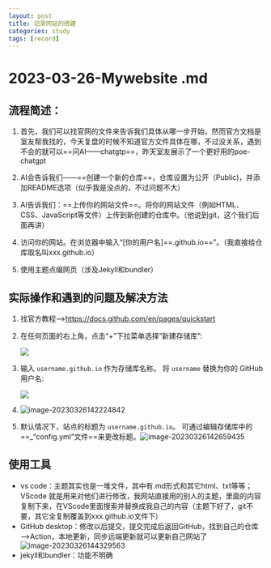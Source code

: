 ```yaml
---
layout: post
title: 记录网站的搭建
categories: study
tags: [record]
---
```






# 2023-03-26-Mywebsite .md



## 流程简述：

1. 首先，我们可以找官网的文件来告诉我们具体从哪一步开始，然而官方文档是室友帮我找的，今天复盘的时候不知道官方文件具体在哪，不过没关系，遇到不会的就可以==问AI——chatgtp==，昨天室友展示了一个更好用的poe-chatgpt

2. AI会告诉我们——==创建一个新的仓库==，仓库设置为公开（Public)，并添加README选项（似乎我是没点的，不过问题不大）

3. AI告诉我们：==上传你的网站文件==。将你的网站文件（例如HTML、CSS、JavaScript等文件）上传到新创建的仓库中。（他说到git，这个我们后面再讲）

4. 访问你的网站。在浏览器中输入“[你的用户名]==.github.io==”。（我直接给仓库取名叫xxx.github.io）

5. 使用主题点缀网页（涉及Jekyll和bundler）



## 实际操作和遇到的问题及解决方法

1. 找官方教程——><https://docs.github.com/en/pages/quickstart>

2. 在任何页面的右上角，点击“+”下拉菜单选择“新建存储库”:
   

   ![](https://docs.github.com/assets/cb-11427/images/help/repository/repo-create.png)

   

3. 输入 `username.github.io` 作为存储库名称。 将 `username` 替换为你的 GitHub 用户名:

   ![ ](https://docs.github.com/assets/cb-103896/images/help/pages/create-repository-name-pages.png)





4. ![image-20230326142224842](C:\Users\在劫难逃\AppData\Roaming\Typora\typora-user-images\image-20230326142224842.png)

5. 默认情况下，站点的标题为 `username.github.io`。 可通过编辑存储库中的==_“config.yml”文件==来更改标题。![image-20230326142659435](C:\Users\在劫难逃\AppData\Roaming\Typora\typora-user-images\image-20230326142659435.png)	

## 使用工具

* vs code：主题其实也是一堆文件，其中有.md形式和其它html、txt等等；VScode 就是用来对他们进行修改，我网站直接用的别人的主题，里面的内容复制下来，在VScode里面搜索并替换成我自己的内容（主题下好了，git不要，其它全复制覆盖到xxx.github.io文件下）
* GitHub desktop：修改以后提交，提交完成后返回GitHub，找到自己的仓库——>Action，本地更新，同步远端更新就可以更新自己网站了![image-20230326144329563](C:\Users\在劫难逃\AppData\Roaming\Typora\typora-user-images\image-20230326144329563.png)
* jekyll和bundler：功能不明确